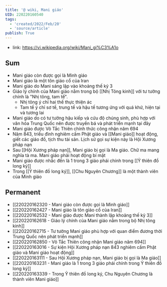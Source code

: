 ```yaml
---
title: '@ wiki, Mani giáo'
UID: 220220160540
tags:
  - 'created/2022/Feb/20'
  - 'source/article'
publish: True
---
```

- link: https://vi.wikipedia.org/wiki/Mani_gi%C3%A1o

## Sum
- Mani giáo còn được gọi là Minh giáo
- Mani giáo là một tôn giáo cổ của Iran
- Mani giáo do Mani sáng lập vào khoảng thế kỷ 3
- Giáo lý chính của Mani giáo nằm trong bộ [[Nhị Tông kinh]] với tư tưởng chính là "Nhị tông, tam tế".
	- Nhị tông ý chỉ hai thế thực thiện ác
	- Tam tế ý chỉ sơ tế, trung tế và hậu tế tương ứng với quá khứ, hiện tại và tương lai
- Mani giáo do có tư tưởng hậu kiếp và cứu độ chúng sinh,  phù hợp với văn hóa Trung Quốc nên được truyền bá và phát triển mạnh tại đây
- Mani giáo được Võ Tắc Thiên chính thức công nhận năm 694
- Năm 843, triều đình nghiêm cấm Phật giáo và [[Mani giáo]] hoạt động, giết các giáo đồ, tịch thu tài sản. Lịch sử gọi sự kiện này là Hội Xương pháp nạn
- Sau [[Hội Xương pháp nạn]], Mani giáo bị gọi là Ma giáo. Chữ ma mang nghĩa tà ma. Mani giáo phải hoạt động bí mật
- Mani giáo được nhắc đến là 1 trong 3 giáo phái chính trong [[Ỷ thiên đồ long ký]]
- Trong [[Ỷ thiên đồ long ký]], [[Chu Nguyên Chương]] là một thành viên của Minh giáo

## Permanent
- [[220220162320 - Mani giáo còn được gọi là Minh giáo]]
- [[220220162427 - Mani giáo là tôn giáo cổ của Iran]]
- [[220220162532 - Mani giáo được Mani thành lập khoảng thế kỷ 3]]
- [[220220162618 - Giáo lý chính của Mani giáo nằm trong bộ Nhị tông kinh]]
- [[220220162715 - Tư tưởng Mani giáo phù hợp với quan điểm đương thời Trung Quốc nên phát triển mạnh]]
- [[220220162850 - Võ Tắc Thiên công nhận Mani giáo năm 694]]
- [[220220163016 - Sự kiện Hội Xương pháp nạn 843 nghiêm cấm Phật giáo và Mani giáo hoạt động]]
- [[220220163111 - Sau Hội Xương pháp nạn, Mani giáo bị gọi là Ma giáo]]
- [[220220163231 - Mani giáo  là 1 trong 3 giáo phái chính trong Ỷ thiên đồ long ký]]
- [[220220163339 - Trong Ỷ thiên đồ long ký, Chu Nguyên Chương là thành viên Mani giáo]]




